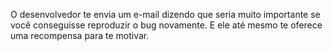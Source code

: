 O desenvolvedor te envia um e-mail dizendo que seria muito importante se você conseguisse reproduzir o bug novamente.
E ele até mesmo te oferece uma recompensa para te motivar.
